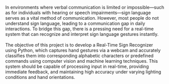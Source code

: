 In environments where verbal communication is limited or impossible—such as for individuals with hearing or speech impairments—sign language serves as a vital method of communication. However, most people do not understand sign language, leading to a communication gap in daily interactions. To bridge this gap, there is a pressing need for a real-time system that can recognize and interpret sign language gestures instantly. <br><br>
The objective of this project is to develop a Real-Time Sign Recognizer using Python, which captures hand gestures via a webcam and accurately classifies them into corresponding alphabetic characters or predefined commands using computer vision and machine learning techniques. This system should be capable of processing input in real-time, providing immediate feedback, and maintaining high accuracy under varying lighting conditions and hand orientations.
